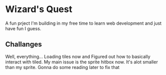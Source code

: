 # Wizard's Quest
A fun prject I'm building in my free time to learn web development and just have fun I guess.

## Challanges
Well, everything...
Loading tiles now and Figured out how to basically interact with tiled. My main issue is the sprite hitbox now. It's alot smaller than my sprite. Gonna do some reading later to fix that 